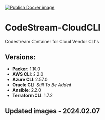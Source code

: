 [![Publish Docker image](https://github.com/techlotse/codestream-cloudcli/actions/workflows/docker-publish.yml/badge.svg)](https://github.com/techlotse/codestream-cloudcli/actions/workflows/docker-publish.yml)
# CodeStream-CloudCLI

Codestream Container for Cloud Vendor CLI's

## Versions:
- **Packer**: 1.10.0
- **AWS CLI**: 2.2.0
- **Azure CLI**: 2.57.0
- **Oracle CLI**: _Still To Be Added_
- **Ansible**: 2.2.0
- **Terraform CLI**: 1.7.2

## Updated images - 2024.02.07
